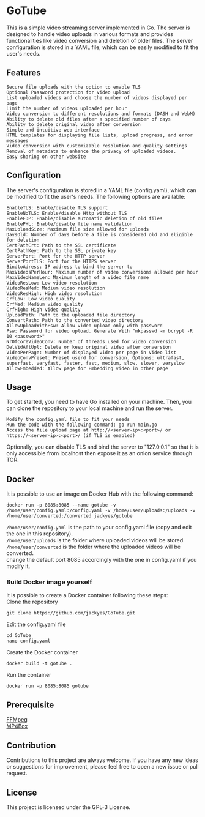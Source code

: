 # GoTube

This is a simple video streaming server implemented in Go. The server is designed to handle video uploads in various formats and provides functionalities like video conversion and deletion of older files. The server configuration is stored in a YAML file, which can be easily modified to fit the user's needs.

## Features

    Secure file uploads with the option to enable TLS
    Optional Password protection for video upload
    List uploaded videos and choose the number of videos displayed per page
    Limit the number of videos uploaded per hour
    Video conversion to different resolutions and formats (DASH and WebM)
    Ability to delete old files after a specified number of days
    Ability to delete original video after conversion
    Simple and intuitive web interface
    HTML templates for displaying file lists, upload progress, and error messages
    Video conversion with customizable resolution and quality settings
    Removal of metadata to enhance the privacy of uploaded videos.
    Easy sharing on other website
    


## Configuration

The server's configuration is stored in a YAML file (config.yaml), which can be modified to fit the user's needs. The following options are available:

    EnableTLS: Enable/disable TLS support
    EnableNoTLS: Enable/disable Http without TLS
    EnableFDP: Enable/disable automatic deletion of old files
    EnablePHL: Enable/disable file name validation
    MaxUploadSize: Maximum file size allowed for uploads
    DaysOld: Number of days before a file is considered old and eligible for deletion
    CertPathCrt: Path to the SSL certificate
    CertPathKey: Path to the SSL private key
    ServerPort: Port for the HTTP server
    ServerPortTLS: Port for the HTTPS server
    BindtoAdress: IP address to bind the server to
    MaxVideosPerHour: Maximum number of video conversions allowed per hour
    MaxVideoNameLen: Maximum length of a video file name
    VideoResLow: Low video resolution
    VideoResMed: Medium video resolution
    VideoResHigh: High video resolution
    CrfLow: Low video quality
    CrfMed: Medium video quality
    CrfHigh: High video quality
    UploadPath: Path to the uploaded file directory
    ConvertPath: Path to the converted video directory
    AllowUploadWithPsw: Allow video upload only with password
    Psw: Password for video upload. Generate With "mkpasswd -m bcrypt -R 10 <password>"
    NrOfCoreVideoConv: Number of threads used for video conversion
    DelVidAftUpl: Delete or keep original video after conversion
    VideoPerPage: Number of displayed video per page in Video list
    VideoConvPreset: Preset userd for conversion. Options: ultrafast, superfast, veryfast, faster, fast, medium, slow, slower, veryslow
    AllowEmbedded: Allow page for Embedding video in other page




## Usage  
To get started, you need to have Go installed on your machine. Then, you can clone the repository to your local machine and run the server.  

    Modify the config.yaml file to fit your needs
    Run the code with the following command: go run main.go
    Access the file upload page at http://<server-ip>:<port>/ or https://<server-ip>:<port>/ (if TLS is enabled)
    
Optionally, you can disable TLS and bind the server to "127.0.0.1" so that it is only accessible from localhost then expose it as an onion service through TOR.  
  
## Docker  

It is possible to use an image on Docker Hub with the following command:

    docker run -p 8085:8085 --name gotube -v /home/user/config.yaml:/config.yaml -v /home/user/uploads:/uploads -v /home/user/converted:/converted jackyes/gotube  
    
`/home/user/config.yaml` is the path to your config.yaml file (copy and edit the one in this repository).  
`/home/user/uploads` is the folder where uploaded videos will be stored.  
`/home/user/converted` is the folder where the uploaded videos will be converted.  
change the default port 8085 accordingly with the one in config.yaml if you modify it.
  
### Build Docker image yourself  
It is possible to create a Docker container following these steps:  
Clone the repository  

    git clone https://github.com/jackyes/GoTube.git  
    
Edit the config.yaml file  
  
    cd GoTube
    nano config.yaml
  
Create the Docker container  
  
    docker build -t gotube .  
  
Run the container  
  
    docker run -p 8085:8085 gotube  
  
## Prerequisite  
[FFMpeg](https://ffmpeg.org/)  
[MP4Box](https://github.com/gpac/gpac/wiki/MP4Box) 
  
## Contribution

Contributions to this project are always welcome. If you have any new ideas or suggestions for improvement, please feel free to open a new issue or pull request.  
  
## License

This project is licensed under the GPL-3 License.
